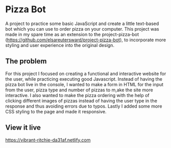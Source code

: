 # Pizza Bot

A project to practice some basic JavaScript and create a little text-based bot which you can use to order pizza on your computer. This project was made in my spare time as an extension to the project-pizza-bot (https://github.com/elsareutersward/project-pizza-bot), to incorporate more styling and user experience into the original design. 

## The problem

For this project I focused on creating a functional and interactive website for the user, while practicing executing good Javascript. Instead of having the pizza bot live in the console, I wanted to make a form in HTML for the input from the user, pizza type and number of pizzas to m,ake the site more interactive. I also wanted to make the pizza ordering with the help of clicking different images of pizzas instead of having the user type in the response and thus avoiding errors due to typos. Lastly I added some more CSS styling to the page and made it responsive. 


## View it live

https://vibrant-ritchie-da31af.netlify.com
